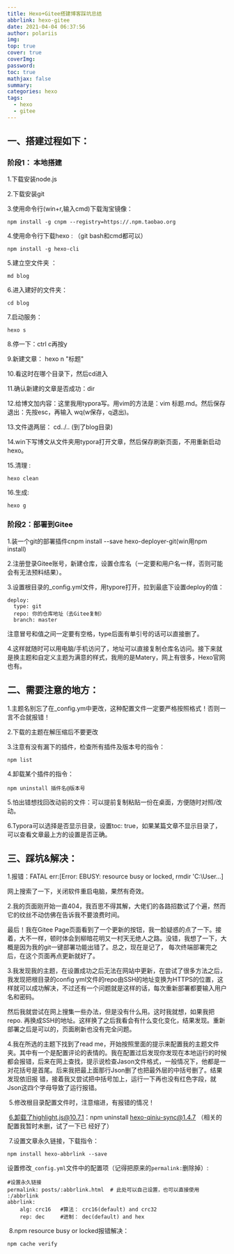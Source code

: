 ```yaml
---
title: Hexo+Gitee搭建博客踩坑总结
abbrlink: hexo-gitee
date: 2021-04-04 06:37:56
author: polariis
img: 
top: true
cover: true
coverImg:  
password:  
toc: true
mathjax: false
summary:  
categories: hexo
tags: 
  - hexo
  - gitee
---
```


## 一、搭建过程如下：

### 阶段1： 本地搭建

1.下载安装node.js 

2.下载安装git 

3.使用命令行(win+r,输入cmd)下载淘宝镜像：	

```
npm install -g cnpm --registry=https://.npm.taobao.org
```

4.使用命令行下载hexo :	（git bash和cmd都可以）

```
npm install -g hexo-cli
```

5.建立空文件夹 ：

```
md blog
```

6.进入建好的文件夹：

```
cd blog 
```

7.启动服务：

```
hexo s
```

8.停一下：ctrl c再按y 



9.新建文章： hexo n "标题" 



10.看这时在哪个目录下，然后cd进入 



11.确认新建的文章是否成功：dir 



12.给博文加内容：这里我用typora写。用vim的方法是：vim 标题.md。然后保存退出：先按esc，再输入	wq(w保存，q退出)。 



13.文件退两层： cd../.. (到了blog目录) 



14.win下写博文从文件夹用typora打开文章，然后保存刷新页面，不用重新启动hexo。 



15.清理 :

```
hexo clean 
```

16.生成:

```
hexo g 
```

### 阶段2：部署到Gitee

1.装一个git的部署插件cnpm install --save hexo-deployer-git(win用npm install) 



2.注册登录Gitee账号，新建仓库，设置仓库名（一定要和用户名一样，否则可能会有无法预料结果）。



3.设置根目录的_config.yml文件，用typore打开，拉到最底下设置deploy的值：

```
deploy:
  type: git
  repo: 你的仓库地址（去Gitee复制）
  branch: master
```

注意冒号和值之间一定要有空格，type后面有单引号的话可以直接删了。



4.这样就随时可以用电脑/手机访问了，地址可以直接复制仓库名访问。接下来就是换主题和自定义主题为满意的样式，我用的是Matery，网上有很多，Hexo官网也有。

## 二、需要注意的地方：

1.主题名别忘了在_config.ym中更改，这种配置文件一定要严格按照格式！否则一言不合就报错！



2.下载的主题在解压缩后不要更改



3.注意有没有漏下的插件，检查所有插件及版本号的指令：

```
npm list
```

4.卸载某个插件的指令：

```
npm uninstall 插件名@版本号
```

5.怕出错想找回改动前的文件：可以提前复制粘贴一份在桌面，方便随时对照/改动。

6.Typora可以选择是否显示目录，设置toc: true，如果某篇文章不显示目录了，可以查看文章最上方的设置是否正确。

## 三、踩坑&解决：

1.报错：FATAL err:[Error: EBUSY: resource busy or locked, rmdir 'C:\User\...]

网上搜索了一下，关闭软件重启电脑，果然有奇效。



2.我的页面刚开始一直404，我百思不得其解，大佬们的各路招数试了个遍，然而它的纹丝不动仿佛在告诉我不要浪费时间。

最后！我在Gitee Page页面看到了一个更新的按钮，我一脸疑惑的点了一下。接着，大不一样，顿时体会到柳暗花明又一村天无绝人之路。没错，我想了一下，大概是因为我的git一键部署功能出错了。总之，现在是记了，	每次终端部署完之后，在这个页面再点更新就好了。



3.我发现我的主题，在设置成功之后无法在网站中更新，在尝试了很多方法之后，我发现把根目录的config yml文件的repo由SSH的地址变换为HTTPS的位置，这样就可以成功解决，不过还有一个问题就是这样的话，每次重新部署都要输入用户名和密码。

然后我就尝试在网上搜集一些办法，但是没有什么用。这时我就想，如果我把repo. 再换成SSH的地址。这样换了之后我看会有什么变化变化，结果发现。重新部署之后是可以的，页面刷新也没有完全问题。

4.我在所选的主题下找到了read me，开始按照里面的提示来配置我的主题文件夹。其中有一个是配置评论的表情的。我在配置过后发现你发现在本地运行的时候都会报错，后来在网上查找，提示说检查Jason文件格式，一般情况下，他都是一对花括号是首尾。后来我把最上面那行Json删了也把最外层的中括号删了。结果发现依旧报	错，接着我又尝试把中括号加上，运行一下再也没有红色字段，就Json这四个字母导致了运行报错。

​	5.修改根目录配置文件时，注意缩进，有报错的情况！

​	6.卸载了highlight.js@10.7.1：npm uninstall hexo-qiniu-sync@1.4.7 （相关的配置我暂时未删，试了一下已	经好了）

​	7.设置文章永久链接，下载指令：

```
npm install hexo-abbrlink --save
```

​	设置修改`_config.yml`文件中的配置项（记得把原来的`permalink:`删除掉）:

```
#设置永久链接
permalink: posts/:abbrlink.html  # 此处可以自己设置，也可以直接使用 :/abbrlink
abbrlink:
    alg: crc16   #算法： crc16(default) and crc32
    rep: dec     #进制： dec(default) and hex
```

​	8.npm resource busy or locked报错解决：

```
npm cache verify
```


